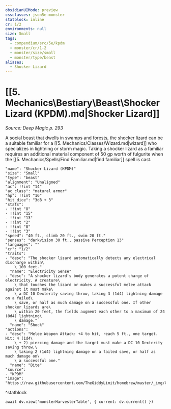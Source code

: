 ```yaml
---
obsidianUIMode: preview
cssclasses: json5e-monster
statblock: inline
cr: 1/2
environments: null
size: Small
tags:
  - compendium/src/5e/kpdm
  - monster/cr/1-2
  - monster/size/small
  - monster/type/beast
aliases:
  - Shocker Lizard
---
```

# [[5. Mechanics\Bestiary\Beast\Shocker Lizard (KPDM).md|Shocker Lizard]]
*Source: Deep Magic p. 293*

A social beast that dwells in swamps and forests, the shocker lizard can be a suitable familiar for a [[5. Mechanics/Classes/Wizard.md|wizard]] who specializes in lightning or storm magic. Taking a shocker lizard as a familiar requires an additional material component of 50 gp worth of fulgurite when the [[5. Mechanics/Spells/Find Familiar.md|find familiar]] spell is cast.

```statblock
"name": "Shocker Lizard (KPDM)"
"size": "Small"
"type": "beast"
"alignment": "Unaligned"
"ac": !!int "14"
"ac_class": "natural armor"
"hp": !!int "16"
"hit_dice": "3d8 + 3"
"stats":
- !!int "8"
- !!int "15"
- !!int "13"
- !!int "2"
- !!int "8"
- !!int "3"
"speed": "40 ft., climb 20 ft., swim 20 ft."
"senses": "darkvision 30 ft., passive Perception 13"
"languages": ""
"cr": "1/2"
"traits":
- "desc": "The shocker lizard automatically detects any electrical discharge within\
    \ 100 feet."
  "name": "Electricity Sense"
- "desc": "A shocker lizard's body generates a potent charge of electricity. A creature\
    \ that touches the lizard or makes a successful melee attack against it must make\
    \ a DC 10 Dexterity saving throw, taking 3 (1d4) lightning damage on a failed\
    \ save, or half as much damage on a successful one. If other shocker lizards are\
    \ within 20 feet, the fields augment each other to a maximum of 24 (8d4) lightning\
    \ damage."
  "name": "Shock"
"actions":
- "desc": "Melee Weapon Attack: +4 to hit, reach 5 ft., one target. Hit: 4 (1d4\
    \ + 2) piercing damage and the target must make a DC 10 Dexterity saving throw,\
    \ taking 2 (1d4) lightning damage on a failed save, or half as much damage on\
    \ a successful one."
  "name": "Bite"
"source":
- "KPDM"
"image": "https://raw.githubusercontent.com/TheGiddyLimit/homebrew/master/_img/CComp/Shocker%20Lizard.png"
```
^statblock

```dataviewjs
await dv.view('monsterHarvesterTable', { current: dv.current() })
```

